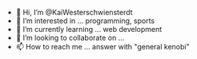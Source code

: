- 👋 Hi, I’m @KaiWesterschwiensterdt
- 👀 I’m interested in ... programming, sports
- 🌱 I’m currently learning ... web development
- 💞️ I’m looking to collaborate on ...
- 📫 How to reach me ... answer with "general kenobi"

<!---
KaiWesterschwiensterdt/KaiWesterschwiensterdt is a ✨ special ✨ repository because its `README.md` (this file) appears on your GitHub profile.
You can click the Preview link to take a look at your changes.
--->
